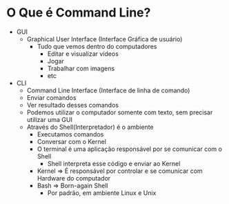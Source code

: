 # O Que é Command Line?

- GUI
  - Graphical User Interface (Interface Gráfica de usuário)
    - Tudo que vemos dentro do computadores
      - Editar e visualizar vídeos
      - Jogar
      - Trabalhar com imagens
      - etc
- CLI
  - Command Line Interface (Interface de linha de comando)
  - Enviar comandos
  - Ver resultado desses comandos
  - Podemos utilizar o computador somente com texto, sem precisar utilizar uma GUI
  - Através do Shell(Interpretador) é o ambiente
    - Executamos comandos
    - Conversar com o Kernel
    - O terminal é uma aplicação responsável por se comunicar com o Shell
      - Shell interpreta esse código e enviar ao Kernel
    - Kernel => É responsável por controlar e se comunicar com Hardware do computador
    - Bash => Born-again Shell
      - Por padrão, em ambiente Linux e Unix
